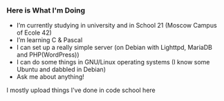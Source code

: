 ### Here is What I'm Doing

- I’m currently studying in university and in School 21 (Moscow Campus of Ecole 42)
- I’m learning C & Pascal
- I can set up a really simple server (on Debian with Lighttpd, MariaDB and PHP(WordPress))
- I can do some things in GNU/Linux operating systems 
(I know some Ubuntu and dabbled in Debian)
- Ask me about anything!

I mostly upload things I've done in code school here
